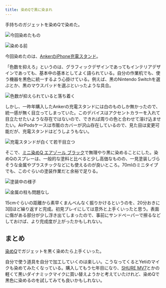 ```yaml
---
title: 染めQで黒に染まれ
---
```

手持ちのガジェットを染めQで染めた。

![](https://lh5.googleusercontent.com/ZoDkjQ0jPARPr5OyVGR63YuUeq9CSVzHjGpeVNRQjzpi9XzQ5Cl9D8gSQG6I6ltXNUth_ZYFQG9uc_aLWqfvGM6LdSrKMb7LGwJn4fvGtcAGXgkN3QZXsRyxoxFAIDepUNb6uId9sp0-9cLghO3mfyQGj2oChBJD3wH53Fcm6XsUd0JQoaSDJAgX "今回染めたもの")

![](https://lh5.googleusercontent.com/SsiuhBk4wGa10yNCwtUs2ymbnEbmPMTiyCqZtbgLNHUKjDL7PpjcnJPHohM5dUJveR58DLu6RCY0QgZOAUXfmF9Yr99k6n2S4SgzxK7mZcgzRKeJadPiSAE-tncJsACpaNificYzTeLLO6avoFEGLq4c_S7saNibD5ccmuZQGwZm2IjGNCZ4_V_3 "染める前")

今回染めたのは、[AnkerのiPhone充電スタンド](https://r7kamura.com/articles/2021-09-06-anker-iphone-stand)。

「色数を抑えろ」というのは、グラフィックデザインであってもインテリアデザインであっても、基本中の基本としてよく語られている。自分の作業机でも、使う機器を黒色に統一するよう心掛けている。例えば、黒のNintendo Switchを選ぶとか、黒のマウスパッドを選ぶといったような具合。

![](https://lh5.googleusercontent.com/Z8puB_5BH6rtoxpMVWAX2hkPrABimwmZMmvomrtgQYArpwcMuDjIZ3Wl1AHnuG-Ryu2NgKy4WEu6NomQVVhsLGUacPOpDzORcHCv10nVNn3AwKE3_1x8P3iHHN5BwESbpa1h6pPckzY5TWphQ4aybJM34bOmsYiTQmgJ3tLCz9s1biZcZJIJ34av "色数が抑えられていると落ち着く")

しかし、一昨年購入したAnkerの充電スタンドには白のものしか無かったので、統一感が無く目立ってしまっていた。このデバイスはアクセントカラーを入れて目立たせたいような存在ではないので、できれば周りの色と合わせて溶け込ませたい。AirPodsケースは市販のカバーが沢山存在しているので、見た目は変更可能だが、充電スタンドはどうしようもない。

![](https://lh4.googleusercontent.com/0xbYsQxJcXKTVmVHS0a9KdzKtQWcy3EWpEqjlwYNc9vz6_abvWFJTiqX9aNFJTYh-xk6e8xbDD-zqPMQdoImQZGmDJxB8dSNEfZSOWhOrxFfQvLWtNby4D6DEL8Tt08o89JcRnnLpKf2kGH1HI2LwXqx1LH9CpqLwELIHivliIynLbw__wuN4uki "充電スタンドが白くて若干目立つ")

そこで、[ミニ染めQ エアゾール ブラック](https://www.amazon.co.jp/dp/B003QMFUKO)で無理やり黒に染めることにした。染めQのスプレーは、一般的な塗料と比べると少し高価なものの、一見塗装しづらそうな金属やプラスチックなどにも使えるのが良いところ。70mlのミニタイプでも、このぐらいの塗装作業だと余裕で足りる。

![](https://lh3.googleusercontent.com/RvTSckFWyQiltWmVP6l7e1UDptStbGZlyqmxZNMjXlmtpOr1Mfs5IgsuVDrBOddpOQpg-aqtOcECgpzsgiDYEvszwLu0vlIBKK1ps7yszux7kmTn5OWbvYf6Ad6sPi02vPuAyMFXf-UnmDPSrd_ofi7qDX_ovLDKyg-9d8x3sPl8p4gOC0hjYJdV "塗装中の様子")

![](https://lh6.googleusercontent.com/w9CZ_i6Eg9m0bN7UkmWiLVftWShPSjkT89V7Fi6exUmfo4_rbxgEXkfDP6fdt6iZCkYe6sBiIhUMewZ8p1ZIIYMly6zTfnlNs5SoxZSVMp08gFsZqOxBJQ8qZyJcJhsYL9N3RUj2R096onFDVVC7c_2GiTqx1v8jpTXefwUGxnBxh7YucK4pBd5B "金属の柱も問題なし")

15cmぐらいの距離から素早くまんべんなく振りかけるというのを、20分おきに3回ほど繰り返すと完成。初見プレイにしては意外と上手くいったと思う。表面に傷がある部分が少し浮き出てしまったので、事前にサンドペーパーで擦るなどしておけば、より完成度が上がったかもしれない。

まとめ
---

[染めQ](https://www.amazon.co.jp/dp/B003QMFUKO)でガジェットを黒く染めたら上手くいった。

自分で使う道具を自分で加工していくのは楽しい。こうなってくるとYetiのマイクも染めてみたくなっている。購入してもう七年目になり、[SHURE MV7](https://www.amazon.co.jp/dp/B08KY7G1GV)とかの軽くて黒いダイナミックマイクに買い替えようかと考えていたけれど、染めQで黒色に染めるのを試してみても良いかもしれない。
